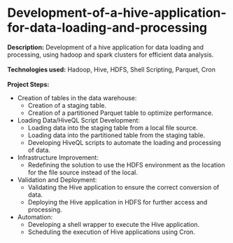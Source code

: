 # Development-of-a-hive-application-for-data-loading-and-processing
**Description:** Development of a hive application for data loading and processing, using hadoop and spark clusters for efficient data analysis.
<br>
<br>
**Technologies used:** Hadoop, Hive, HDFS, Shell Scripting, Parquet, Cron
<br>
<br>
**Project Steps:**
- Creation of tables in the data warehouse:
   - Creation of a staging table.
   - Creation of a partitioned Parquet table to optimize performance.
- Loading Data/HiveQL Script Development:
   - Loading data into the staging table from a local file source.
   - Loading data into the partitioned table from the staging table.
   - Developing HiveQL scripts to automate the loading and processing of data.
- Infrastructure Improvement:
   - Redefining the solution to use the HDFS environment as the location for the file source instead of the local.
- Validation and Deployment:
   - Validating the Hive application to ensure the correct conversion of data.
   - Deploying the Hive application in HDFS for further access and processing.
- Automation:
   - Developing a shell wrapper to execute the Hive application.
   - Scheduling the execution of Hive applications using Cron.
